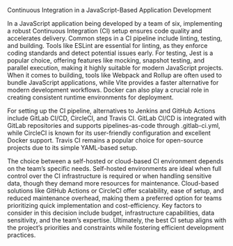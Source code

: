 Continuous Integration in a JavaScript-Based Application Development

In a JavaScript application being developed by a team of six, implementing a robust Continuous Integration (CI) setup ensures code quality and accelerates delivery. Common steps in a CI pipeline include linting, testing, and building. Tools like ESLint are essential for linting, as they enforce coding standards and detect potential issues early. For testing, Jest is a popular choice, offering features like mocking, snapshot testing, and parallel execution, making it highly suitable for modern JavaScript projects. When it comes to building, tools like Webpack and Rollup are often used to bundle JavaScript applications, while Vite provides a faster alternative for modern development workflows. Docker can also play a crucial role in creating consistent runtime environments for deployment.

For setting up the CI pipeline, alternatives to Jenkins and GitHub Actions include GitLab CI/CD, CircleCI, and Travis CI. GitLab CI/CD is integrated with GitLab repositories and supports pipelines-as-code through .gitlab-ci.yml, while CircleCI is known for its user-friendly configuration and excellent Docker support. Travis CI remains a popular choice for open-source projects due to its simple YAML-based setup.

The choice between a self-hosted or cloud-based CI environment depends on the team’s specific needs. Self-hosted environments are ideal when full control over the CI infrastructure is required or when handling sensitive data, though they demand more resources for maintenance. Cloud-based solutions like GitHub Actions or CircleCI offer scalability, ease of setup, and reduced maintenance overhead, making them a preferred option for teams prioritizing quick implementation and cost-efficiency. Key factors to consider in this decision include budget, infrastructure capabilities, data sensitivity, and the team’s expertise. Ultimately, the best CI setup aligns with the project’s priorities and constraints while fostering efficient development practices.